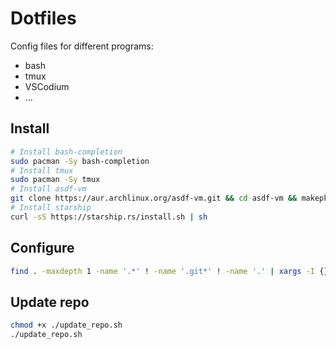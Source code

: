 # Dotfiles

Config files for different programs:

- bash
- tmux
- VSCodium
- ...

## Install

```bash
# Install bash-completion
sudo pacman -Sy bash-completion
# Install tmux
sudo pacman -Sy tmux
# Install asdf-vm
git clone https://aur.archlinux.org/asdf-vm.git && cd asdf-vm && makepkg -si
# Install starship
curl -sS https://starship.rs/install.sh | sh
```

## Configure

```bash
find . -maxdepth 1 -name '.*' ! -name '.git*' ! -name '.' | xargs -I {} | cp -r {} ~/
```

## Update repo

```bash
chmod +x ./update_repo.sh
./update_repo.sh
```